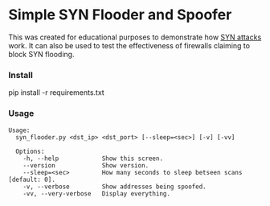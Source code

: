 # Simple SYN Flooder and Spoofer
This was created for educational purposes to demonstrate how [SYN attacks] work. It can also be used to test the effectiveness of firewalls claiming to block SYN flooding.

### Install
pip install -r requirements.txt

### Usage
```
Usage:
  syn_flooder.py <dst_ip> <dst_port> [--sleep=<sec>] [-v] [-vv]

  Options:
    -h, --help            Show this screen.
    --version             Show version.
    --sleep=<sec>         How many seconds to sleep betseen scans [default: 0].
    -v, --verbose         Show addresses being spoofed.
    -vv, --very-verbose   Display everything.
```

[SYN attacks]: <https://en.wikipedia.org/wiki/SYN_flood>
